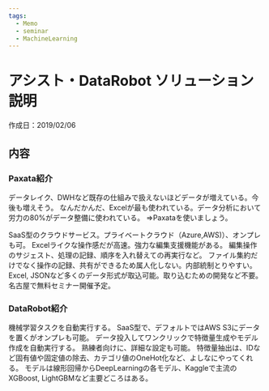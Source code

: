 ```yaml
---
tags:
  - Memo
  - seminar
  - MachineLearning
---
```


# アシスト・DataRobot ソリューション説明
作成日：2019/02/06

## 内容

### Paxata紹介

データレイク、DWHなど既存の仕組みで扱えないほどデータが増えている。今後も増えそう。
なんだかんだ、Excelが最も使われている。データ分析において労力の80%がデータ整備に使われている。
⇒Paxataを使いましょう。

SaaS型のクラウドサービス。プライベートクラウド（Azure,AWS)）、オンプレも可。
Excelライクな操作感だが高速。強力な編集支援機能がある。
編集操作のサジェスト、処理の記録、順序を入れ替えての再実行など。
ファイル集約だけでなく操作の記録、共有ができるため属人化しない。内部統制とりやすい。
Excel, JSONなど多くのデータ形式が取込可能。取り込むための開発など不要。
名古屋で無料セミナー開催予定。 

### DataRobot紹介

機械学習タスクを自動実行する。
SaaS型で、デフォルトではAWS S3にデータを置くがオンプレも可能。
データ投入してワンクリックで特徴量生成やモデル作成を自動実行する。
熟練者向けに、詳細な設定も可能。
特徴量抽出は、IDなど固有値や固定値の除去、カテゴリ値のOneHot化など、よしなにやってくれる。
モデルは線形回帰からDeepLearningの各モデル、Kaggleで主流のXGBoost, LightGBMなど主要どころはある。
